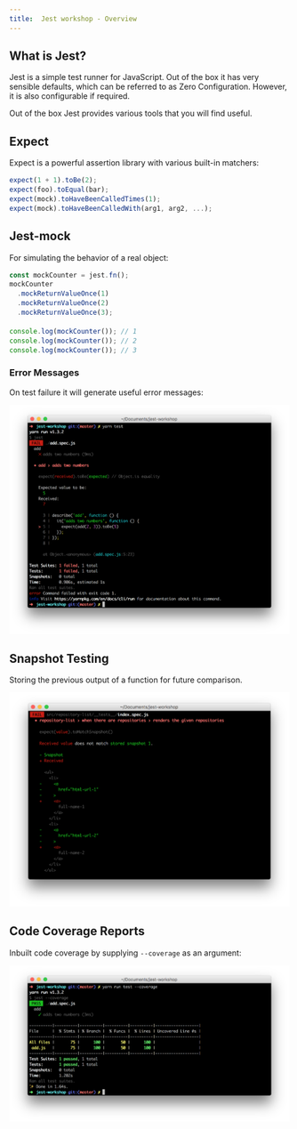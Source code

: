```yaml
---
title:  Jest workshop - Overview
---
```


## What is Jest?

Jest is a simple test runner for JavaScript. Out of the box it has very sensible defaults, which can be
referred to as Zero Configuration. However, it is also configurable if required.

Out of the box Jest provides various tools that you will find useful.

## Expect

Expect is a powerful assertion library with various built-in matchers:

```javascript
expect(1 + 1).toBe(2);
expect(foo).toEqual(bar);
expect(mock).toHaveBeenCalledTimes(1);
expect(mock).toHaveBeenCalledWith(arg1, arg2, ...);
```

## Jest-mock

For simulating the behavior of a real object:

```javascript
const mockCounter = jest.fn();
mockCounter
  .mockReturnValueOnce(1)
  .mockReturnValueOnce(2)
  .mockReturnValueOnce(3);

console.log(mockCounter()); // 1
console.log(mockCounter()); // 2
console.log(mockCounter()); // 3
```

### Error Messages

On test failure it will generate useful error messages:

![](./test-failure.png "Example of Jest failing an equality check between between 5 and 7")

## Snapshot Testing

Storing the previous output of a function for future comparison.

![](./test-snapshot.png "Example of a test failing due to the latest test result being different")

## Code Coverage Reports

Inbuilt code coverage by supplying `--coverage` as an argument:

![](./test-coverage.png "Example of Jest showing the percentage of code that was successfully tested")
